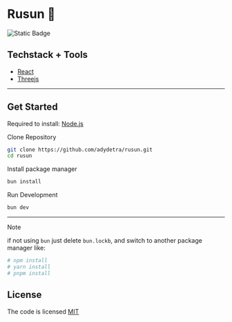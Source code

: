 # Rusun 🏨

![Static Badge](https://img.shields.io/badge/license-MIT-brightgreen?label=LICENSE)

## Techstack + Tools

- [React](https://react.dev/)
- [Threejs](https://threejs.org/)

---

## Get Started

Required to install: [Node.js](https://nodejs.org/)

Clone Repository

```bash
git clone https://github.com/adydetra/rusun.git
cd rusun
```

Install package manager

```bash
bun install
```

Run Development

```bash
bun dev
```

---

> [!NOTE]
> if not using `bun` just delete `bun.lockb`, and switch to another package manager like:

```bash
# npm install
# yarn install
# pnpm install
```

## License

The code is licensed [MIT](LICENSE)
